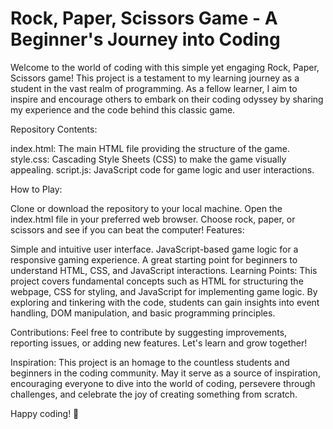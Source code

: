 # Rock, Paper, Scissors Game - A Beginner's Journey into Coding

Welcome to the world of coding with this simple yet engaging Rock, Paper, Scissors game! This project is a testament to my learning journey as a student in the vast realm of programming. As a fellow learner, I aim to inspire and encourage others to embark on their coding odyssey by sharing my experience and the code behind this classic game.

Repository Contents:

index.html: The main HTML file providing the structure of the game.
style.css: Cascading Style Sheets (CSS) to make the game visually appealing.
script.js: JavaScript code for game logic and user interactions.

How to Play:

Clone or download the repository to your local machine.
Open the index.html file in your preferred web browser.
Choose rock, paper, or scissors and see if you can beat the computer!
Features:

Simple and intuitive user interface.
JavaScript-based game logic for a responsive gaming experience.
A great starting point for beginners to understand HTML, CSS, and JavaScript interactions.
Learning Points:
This project covers fundamental concepts such as HTML for structuring the webpage, CSS for styling, and JavaScript for implementing game logic. By exploring and tinkering with the code, students can gain insights into event handling, DOM manipulation, and basic programming principles.

Contributions:
Feel free to contribute by suggesting improvements, reporting issues, or adding new features. Let's learn and grow together!

Inspiration:
This project is an homage to the countless students and beginners in the coding community. May it serve as a source of inspiration, encouraging everyone to dive into the world of coding, persevere through challenges, and celebrate the joy of creating something from scratch.

Happy coding! 🚀
